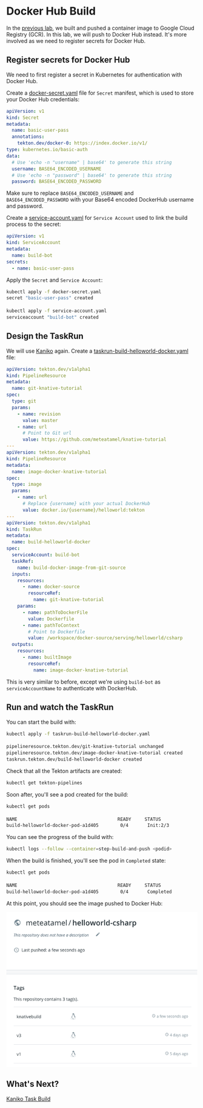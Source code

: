 # Docker Hub Build

In the [previous lab](12-tekton-helloworldbuild.md), we built and pushed a container image to Google Cloud Registry (GCR). In this lab, we will push to Docker Hub instead. It's more involved as we need to register secrets for Docker Hub.

## Register secrets for Docker Hub

We need to first register a secret in Kubernetes for authentication with Docker Hub.

Create a [docker-secret.yaml](../build/docker-secret.yaml) file for `Secret` manifest, which is used to store your Docker Hub credentials:

```yaml
apiVersion: v1
kind: Secret
metadata:
  name: basic-user-pass
  annotations:
    tekton.dev/docker-0: https://index.docker.io/v1/
type: kubernetes.io/basic-auth
data:
  # Use 'echo -n "username" | base64' to generate this string
  username: BASE64_ENCODED_USERNAME
  # Use 'echo -n "password" | base64' to generate this string
  password: BASE64_ENCODED_PASSWORD
```

Make sure to replace `BASE64_ENCODED_USERNAME` and `BASE64_ENCODED_PASSWORD` with your Base64 encoded DockerHub username and password.

Create a [service-account.yaml](../build/service-account.yaml) for `Service Account` used to link the build process to the secret:

```yaml
apiVersion: v1
kind: ServiceAccount
metadata:
  name: build-bot
secrets:
  - name: basic-user-pass
```

Apply the `Secret` and `Service Account`:

```bash
kubectl apply -f docker-secret.yaml
secret "basic-user-pass" created

kubectl apply -f service-account.yaml
serviceaccount "build-bot" created
```

## Design the TaskRun

We will use [Kaniko](https://github.com/GoogleContainerTools/kaniko) again. Create a [taskrun-build-helloworld-docker.yaml](../build/taskrun-build-helloworld-docker.yaml) file:

```yaml
apiVersion: tekton.dev/v1alpha1
kind: PipelineResource
metadata:
  name: git-knative-tutorial
spec:
  type: git
  params:
    - name: revision
      value: master
    - name: url
      # Point to Git url
      value: https://github.com/meteatamel/knative-tutorial
---
apiVersion: tekton.dev/v1alpha1
kind: PipelineResource
metadata:
  name: image-docker-knative-tutorial
spec:
  type: image
  params:
    - name: url
      # Replace {username} with your actual DockerHub
      value: docker.io/{username}/helloworld:tekton
---
apiVersion: tekton.dev/v1alpha1
kind: TaskRun
metadata:
  name: build-helloworld-docker
spec:
  serviceAccount: build-bot
  taskRef:
    name: build-docker-image-from-git-source
  inputs:
    resources:
      - name: docker-source
        resourceRef:
          name: git-knative-tutorial
    params:
      - name: pathToDockerFile
        value: Dockerfile
      - name: pathToContext
        # Point to Dockerfile
        value: /workspace/docker-source/serving/helloworld/csharp 
  outputs:
    resources:
      - name: builtImage
        resourceRef:
          name: image-docker-knative-tutorial
```

This is very similar to before, except we're using `build-bot` as `serviceAccountName` to authenticate with DockerHub.

## Run and watch the TaskRun

You can start the build with:

```bash
kubectl apply -f taskrun-build-helloworld-docker.yaml

pipelineresource.tekton.dev/git-knative-tutorial unchanged
pipelineresource.tekton.dev/image-docker-knative-tutorial created
taskrun.tekton.dev/build-helloworld-docker created
```

Check that all the Tekton artifacts are created:

```bash
kubectl get tekton-pipelines
```

Soon after, you'll see a pod created for the build:

```bash
kubectl get pods

NAME                                     READY     STATUS
build-helloworld-docker-pod-a1d405        0/4       Init:2/3
```

You can see the progress of the build with:

```bash
kubectl logs --follow --container=step-build-and-push <podid>
```

When the build is finished, you'll see the pod in `Completed` state:

```bash
kubectl get pods

NAME                                     READY     STATUS
build-helloworld-docker-pod-a1d405        0/4       Completed
```

At this point, you should see the image pushed to Docker Hub:

![Docker Hub](./images/dockerhub.png)

## What's Next?

[Kaniko Task Build](14-tekton-kanikotaskbuild.md)